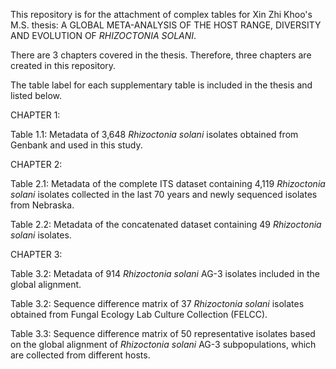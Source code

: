 This repository is for the attachment of complex tables for Xin Zhi Khoo's M.S. thesis: A GLOBAL META-ANALYSIS OF THE HOST RANGE, DIVERSITY AND EVOLUTION OF _RHIZOCTONIA SOLANI_. 

There are 3 chapters covered in the thesis. Therefore, three chapters are created in this repository.

The table label for each supplementary table is included in the thesis and listed below.


CHAPTER 1:

Table 1.1: Metadata of 3,648 _Rhizoctonia solani_ isolates obtained from Genbank and used in this study. 


CHAPTER 2:

Table 2.1: Metadata of the complete ITS dataset containing 4,119 _Rhizoctonia solani_ isolates collected in the last 70 years and newly sequenced isolates from Nebraska.

Table 2.2: Metadata of the concatenated dataset containing 49 _Rhizoctonia solani_ isolates.



CHAPTER 3:

Table 3.2: Metadata of 914 _Rhizoctonia solani_ AG-3 isolates included in the global alignment.

Table 3.2: Sequence difference matrix of 37 _Rhizoctonia solani_ isolates obtained from Fungal Ecology Lab Culture Collection (FELCC). 

Table 3.3: Sequence difference matrix of 50 representative isolates based on the global alignment of _Rhizoctonia solani_ AG-3 subpopulations, which are collected from different hosts.

